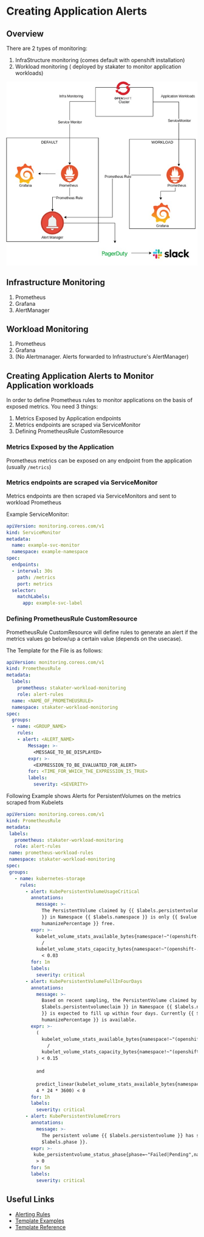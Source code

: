 # Creating Application Alerts

## Overview
There are 2 types of monitoring:

1. InfraStructure monitoring (comes default with openshift installation)
2. Workload monitoring ( deployed by stakater to monitor application workloads)


![Monitoring Diagram](./images/monitoring-diagram.jpg)

## Infrastructure Monitoring
1. Prometheus
2. Grafana
3. AlertManager

## Workload Monitoring
1. Prometheus
2. Grafana
3. (No Alertmanager. Alerts forwarded to Infrastructure's AlertManager)

## Creating Application Alerts to Monitor Application workloads
In order to define Prometheus rules to monitor applications on the basis of exposed metrics. You need 3 things:

1. Metrics Exposed by Application endpoints
2. Metrics endpoints are scraped via ServiceMonitor
3. Defining PrometheusRule CustomResource

### Metrics Exposed by the Application

Prometheus metrics can be exposed on any endpoint from the application (usually `/metrics`)

### Metrics endpoints are scraped via ServiceMonitor

Metrics endpoints are then scraped via ServiceMonitors and sent to workload Prometheus

Example ServiceMonitor:

```yaml
apiVersion: monitoring.coreos.com/v1
kind: ServiceMonitor
metadata:
  name: example-svc-monitor
  namespace: example-namespace
spec:
  endpoints:
  - interval: 30s
    path: /metrics
    port: metrics
  selector:
    matchLabels:
      app: example-svc-label
```

### Defining PrometheusRule CustomResource

PrometheusRule CustomResource will define rules to generate an alert if the metrics values go below/up a certain value (depends on the usecase).

The Template for the File is as follows:

```yaml
apiVersion: monitoring.coreos.com/v1
kind: PrometheusRule
metadata:
  labels:
    prometheus: stakater-workload-monitoring
    role: alert-rules
  name: <NAME_OF_PROMETHEUSRULE>
  namespace: stakater-workload-monitoring
spec:
  groups:
  - name: <GROUP_NAME> 
    rules:
    - alert: <ALERT_NAME>
        Message: >-
          <MESSAGE_TO_BE_DISPLAYED>
        expr: >-
          <EXPRESSION_TO_BE_EVALUATED_FOR_ALERT>
        for: <TIME_FOR_WHICH_THE_EXPRESSION_IS_TRUE>
        labels:
          severity: <SEVERITY>
```

Following Example shows Alerts for PersistentVolumes on the metrics scraped from Kubelets

```yaml
apiVersion: monitoring.coreos.com/v1
kind: PrometheusRule
metadata:
 labels:
   prometheus: stakater-workload-monitoring
   role: alert-rules
 name: prometheus-workload-rules
 namespace: stakater-workload-monitoring
spec:
 groups:
   - name: kubernetes-storage
     rules:
       - alert: KubePersistentVolumeUsageCritical
         annotations:
           message: >-
             The PersistentVolume claimed by {{ $labels.persistentvolumeclaim
             }} in Namespace {{ $labels.namespace }} is only {{ $value |
             humanizePercentage }} free.
         expr: >-
           kubelet_volume_stats_available_bytes{namespace!~"(openshift-.*|kube-.*|default|logging)",job="kubelet"}
             /
           kubelet_volume_stats_capacity_bytes{namespace!~"(openshift-.*|kube-.*|default|logging)",job="kubelet"}
             < 0.03
         for: 1m
         labels:
           severity: critical
       - alert: KubePersistentVolumeFullInFourDays
         annotations:
           message: >-
             Based on recent sampling, the PersistentVolume claimed by {{
             $labels.persistentvolumeclaim }} in Namespace {{ $labels.namespace
             }} is expected to fill up within four days. Currently {{ $value |
             humanizePercentage }} is available.
         expr: >-
           (
             kubelet_volume_stats_available_bytes{namespace!~"(openshift-.*|kube-.*|default|logging)",job="kubelet"}
               /
             kubelet_volume_stats_capacity_bytes{namespace!~"(openshift-.*|kube-.*|default|logging)",job="kubelet"}
           ) < 0.15
 
           and
 
           predict_linear(kubelet_volume_stats_available_bytes{namespace!~"(openshift-.*|kube-.*|default|logging)",job="kubelet"}[6h],
           4 * 24 * 3600) < 0
         for: 1h
         labels:
           severity: critical
       - alert: KubePersistentVolumeErrors
         annotations:
           message: >-
             The persistent volume {{ $labels.persistentvolume }} has status {{
             $labels.phase }}.
         expr: >-
          kube_persistentvolume_status_phase{phase=~"Failed|Pending",namespace!~"(openshift-.*|kube-.*|default|logging)",job="kube-state-metrics"}
           > 0
         for: 5m
         labels:
           severity: critical
```

## Useful Links

- [Alerting Rules](https://prometheus.io/docs/prometheus/latest/configuration/alerting_rules/)
- [Template Examples](https://prometheus.io/docs/prometheus/latest/configuration/template_examples/)
- [Template Reference](https://prometheus.io/docs/prometheus/latest/configuration/template_reference/)
